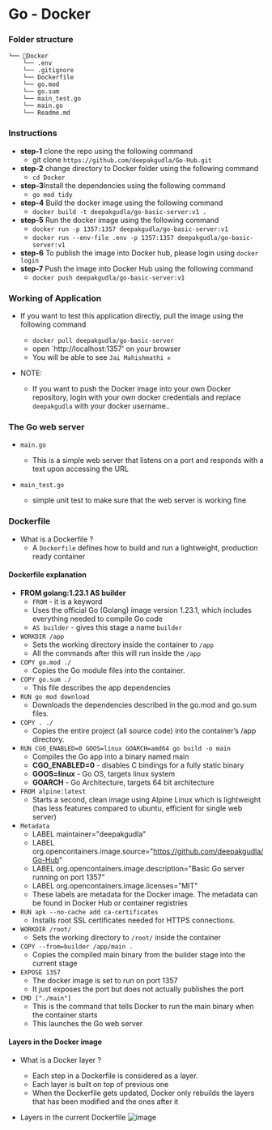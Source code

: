 # Go - Docker


### Folder structure
```
└── 📁Docker
    └── .env
    └── .gitignore
    └── Dockerfile
    └── go.mod
    └── go.sum
    └── main_test.go
    └── main.go
    └── Readme.md
```

### Instructions

- **step-1** clone the repo using the following command
    - git clone `https://github.com/deepakgudla/Go-Hub.git`
- **step-2** change directory to Docker folder using the following command
    - `cd Docker`
- **step-3**Install the dependencies using the following command
    - `go mod tidy`
- **step-4** Build the docker image using the following command
    - `docker build -t deepakgudla/go-basic-server:v1 .`
- **step-5** Run the docker image using the following command
    - `docker run -p 1357:1357 deepakgudla/go-basic-server:v1`
    - `docker run --env-file .env -p 1357:1357 deepakgudla/go-basic-server:v1`
- **step-6** To publish the image into Docker hub, please login using `docker login` 
- **step-7** Push the image into Docker Hub using the following command
    - `docker push deepakgudla/go-basic-server:v1` 

### Working of Application 
- If you want to test this application directly, pull the image using the following command
    - `docker pull deepakgudla/go-basic-server`
    - open `http://localhost:1357' on your browser
    - You will be able to see `Jai Mahishmathi ✊`

- NOTE:
    - If you want to push the Docker image into your own Docker repository, login with your own docker credentials and replace `deepakgudla` with your docker username..
 
 
### The Go web server

- `main.go`
    - This is a simple web server that listens on a port and responds with a text upon accessing the URL

- `main_test.go`
    - simple unit test to make sure that the web server is working fine 


### Dockerfile

- What is a Dockerfile ?
    - A `Dockerfile` defines how to build and run a lightweight, production ready container

#### Dockerfile explanation

- **FROM golang:1.23.1 AS builder**
    - `FROM` - it is a keyword
    - Uses the official Go (Golang) image version 1.23.1, which includes everything needed to compile Go code
    - `AS builder` - gives this stage a name `builder`
- `WORKDIR /app`
    - Sets the working directory inside the container to `/app`
    - All the commands after this will run inside the `/app`
- `COPY go.mod ./`
    - Copies the Go module files into the container. 
- `COPY go.sum ./`
    - This file describes the app dependencies
- `RUN go mod download`
    - Downloads the dependencies described in the go.mod and go.sum files.
- `COPY . ./`
    - Copies the entire project (all source code) into the container’s /app directory.
- `RUN CGO_ENABLED=0 GOOS=linux GOARCH=amd64 go build -o main`
    - Compiles the Go app into a binary named main
    - **CGO_ENABLED=0** - disables C bindings for a fully static binary
    - **GOOS=linux** - Go OS, targets linux system
    - **GOARCH** - Go Architecture, targets 64 bit architecture
- `FROM alpine:latest`
    - Starts a second, clean image using Alpine Linux which is lightweight (has less features compared to ubuntu, efficient for single web server)
- `Metadata`
    -  LABEL maintainer="deepakgudla"
    - LABEL org.opencontainers.image.source="https://github.com/deepakgudla/Go-Hub"
    - LABEL org.opencontainers.image.description="Basic Go server running on port 1357"
    - LABEL org.opencontainers.image.licenses="MIT"
    - These labels are metadata for the Docker image. The metadata can be found in Docker Hub or container registries
- `RUN apk --no-cache add ca-certificates`
    -  Installs root SSL certificates needed for HTTPS connections.
- `WORKDIR /root/`
    - Sets the working directory to `/root/` inside the container
- `COPY --from=builder /app/main .`
    - Copies the compiled main binary from the builder stage  into the current stage
- `EXPOSE 1357` 
    - The docker image is set to run on port 1357
    - It just exposes the port but does not actually publishes the port 
- `CMD ["./main"]`
    - This is the command that tells Docker to run the main binary when the container starts
    - This launches the Go web server 


#### Layers in the Docker image

- What is a Docker layer ?
    - Each step in a Dockerfile is considered as a layer. 
    - Each layer is built on top of previous one
    - When the Dockerfile gets updated, Docker only rebuilds the layers that has been modified and the ones after it 

- Layers in the current Dockerfile
  ![image](https://github.com/user-attachments/assets/f61c3dd1-6b2b-424e-893c-ed240280ccc5)


